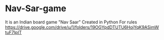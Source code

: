 # Nav-Sar-game
It is an Indian board game "Nav Saar"
Created in Python
For rules https://drive.google.com/drive/u/1/folders/19OGYpdDTUTU6HojYqK9ASimWtuF7IpIT
